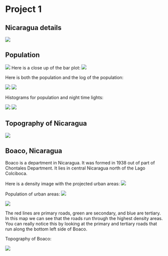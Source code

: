 # Project 1
## Nicaragua details
![](nic_details.png)

## Population

![](nic_pop.png)
Here is a close up of the bar plot:
![](nic_bplt.png)

Here is both the population and the log of the population:

![](nic_pop20.png)
![](nic_logpop20.png)

Histograms for population and night time lights:

![](pop_hist.png)
![](ntl_hist.png)

## Topography of Nicaragua

![](nic_topo.png)

## Boaco, Nicaragua

Boaco is a department in Nicaragua. It was formed in 1938 out of part of Chontales Department. It lies in central Nicaragua north of the Lago Colciboca.

Here is a density image with the projected urban areas:
![](urbanareas.png)

Population of urban areas:
![](boaco_pop_plot.png)


![](boaco_road.png)
 
 The red lines are primary roads, green are secondary, and blue are tertiary. In this map we can see that the roads run through the highest density areas. You can really notice this by looking at the primary and tertiary roads that run along the bottom left side of Boaco.
 
Topography of Boaco:

![](Boaco_topo.png)
